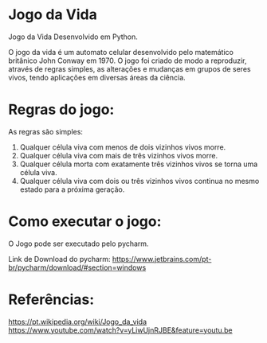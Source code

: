# Jogo da Vida
Jogo da Vida Desenvolvido em Python.

O jogo da vida é um automato celular desenvolvido pelo matemático britânico John Conway em 1970. O jogo foi criado de modo a reproduzir, através de regras simples, as alterações e mudanças em grupos de seres vivos, tendo aplicações em diversas áreas da ciência.



# Regras do jogo:

As regras são simples: 
1. Qualquer célula viva com menos de dois vizinhos vivos morre.
2. Qualquer célula viva com mais de três vizinhos vivos morre. 
3. Qualquer célula morta com exatamente três vizinhos vivos se torna uma célula viva. 
4. Qualquer célula viva com dois ou três vizinhos vivos continua no mesmo estado para a próxima geração.



# Como executar o jogo:
O Jogo pode ser executado pelo pycharm.

Link de Download do pycharm: https://www.jetbrains.com/pt-br/pycharm/download/#section=windows



# Referências:

https://pt.wikipedia.org/wiki/Jogo_da_vida https://www.youtube.com/watch?v=yLiwUjnRJBE&feature=youtu.be

